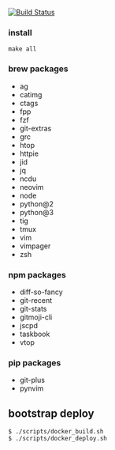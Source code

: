[![Build Status](https://travis-ci.org/fast-ide/bootstrap.svg?branch=master)](https://travis-ci.org/fast-ide/bootstrap)

### install
```
make all
```

### brew packages

- ag
- catimg
- ctags
- fpp
- fzf
- git-extras
- grc
- htop
- httpie
- jid
- jq
- ncdu
- neovim
- node
- python@2
- python@3
- tig
- tmux
- vim
- vimpager
- zsh

### npm packages

- diff-so-fancy
- git-recent
- git-stats
- gitmoji-cli
- jscpd
- taskbook
- vtop

### pip packages

- git-plus
- pynvim

## bootstrap deploy

```ShellSession
$ ./scripts/docker_build.sh
$ ./scripts/docker_deploy.sh
```
